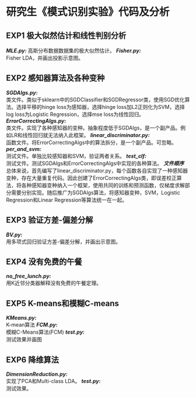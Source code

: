 # 研究生《模式识别实验》代码及分析

## EXP1   极大似然估计和线性判别分析
***MLE.py:***
高斯分布数据数据集的极大似然估计。
***Fisher.py:***  
Fisher LDA，并画出投影示意图。


## EXP2   感知器算法及各种变种
***SGDAlgs.py:***               
类文件。类似于sklearn中的SGDClassifier和SGDRegressor类，使用SGD优化算法。选择平移的hinge loss为感知器，选择hinge loss加L2正则化为SVM，选择log loss为Logistic Regression，选择mse loss为线性回归。
***ErrorCorrectingAlgs.py:***   
类文件。实现了各种感知器的变种。抽象程度低于SGDAlgs，是一个副产品。例如LR和线性回归就无法纳入此框架。
***linear_discriminator.py:***  
函数文件。将ErrorCorrectingAlgs中的算法拆分，是一个副产品。可忽略。
***per_and_svm:***              
测试文件。单独比较感知器和SVM，验证两者关系。
***test_clf:***                 
测试文件。测试SGDAlgs和ErrorCorrectingAlgs中实现的各种算法。
***文件顺序***
总体来说，首先编写了linear_discriminator.py，每个函数各自实现了一种感知器变种，存在大量重复代码。因此创建了ErrorCorrectingAlgs类，即误差校正算法，将各种感知器变种纳入一个框架，使用共同的训练和预测函数，仅梯度求解部分需要分别实现。随后推广为SGDAlgs算法，将感知器变种，SVM，Logistic Regression和Linear Regression等算法统一在一起。


## EXP3   验证方差-偏差分解
***BV.py:***    
用多项式回归验证方差-偏差分解，并画出示意图。


## EXP4   没有免费的午餐
***no_free_lunch.py:***   
用K近邻分类器解释没有免费的午餐定理。


## EXP5   K-means和模糊C-means
***KMeans.py:***    
K-mean算法
***FCM.py:***       
模糊C-Means算法(FCM)
***test.py:***      
测试效果并画图


## EXP6   降维算法
***DimensionReduction.py:***  
实现了PCA和Multi-class LDA。
***test.py:***                
测试效果。
